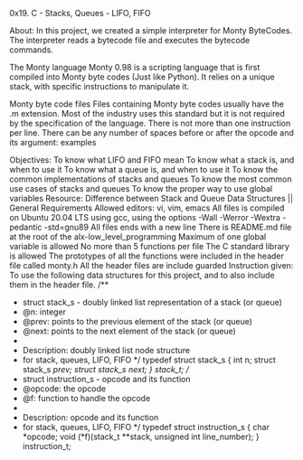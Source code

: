0x19. C - Stacks, Queues - LIFO, FIFO

About: In this project, we created a simple interpreter for Monty ByteCodes. The interpreter reads a bytecode file and executes the bytecode commands.

The Monty language
Monty 0.98 is a scripting language that is first compiled into Monty byte codes (Just like Python). It relies on a unique stack, with specific instructions to manipulate it.

Monty byte code files
Files containing Monty byte codes usually have the .m extension. Most of the industry uses this standard but it is not required by the specification of the language. There is not more than one instruction per line. There can be any number of spaces before or after the opcode and its argument: examples

Objectives:
To know what LIFO and FIFO mean
To know what a stack is, and when to use it
To know what a queue is, and when to use it
To know the common implementations of stacks and queues
To know the most common use cases of stacks and queues
To know the proper way to use global variables
Resource:
Difference between Stack and Queue Data Structures ||
General Requirements
Allowed editors: vi, vim, emacs
All files is compiled on Ubuntu 20.04 LTS using gcc, using the options -Wall -Werror -Wextra -pedantic -std=gnu89
All files ends with a new line
There is README.md file at the root of the alx-low_level_programming
Maximum of one global variable is allowed
No more than 5 functions per file
The C standard library is allowed
The prototypes of all the functions were included in the header file called monty.h
All the header files are include guarded
Instruction given:
To use the following data structures for this project, and to also include them in the header file.
/**
 * struct stack_s - doubly linked list representation of a stack (or queue)
 * @n: integer
 * @prev: points to the previous element of the stack (or queue)
 * @next: points to the next element of the stack (or queue)
 *
 * Description: doubly linked list node structure
 * for stack, queues, LIFO, FIFO
 */
typedef struct stack_s
{
        int n;
        struct stack_s *prev;
        struct stack_s *next;
} stack_t;
/**
 * struct instruction_s - opcode and its function
 * @opcode: the opcode
 * @f: function to handle the opcode
 *
 * Description: opcode and its function
 * for stack, queues, LIFO, FIFO
 */
typedef struct instruction_s
{
        char *opcode;
        void (*f)(stack_t **stack, unsigned int line_number);
} instruction_t;

